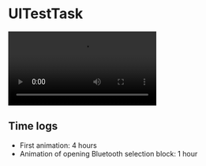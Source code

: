 # UITestTask

![Demo](https://user-images.githubusercontent.com/28385961/148346990-e7e86e27-80ce-4252-8010-f8db4f9ad98a.mov)

## Time logs

* First animation: 4 hours
* Animation of opening Bluetooth selection block: 1 hour
